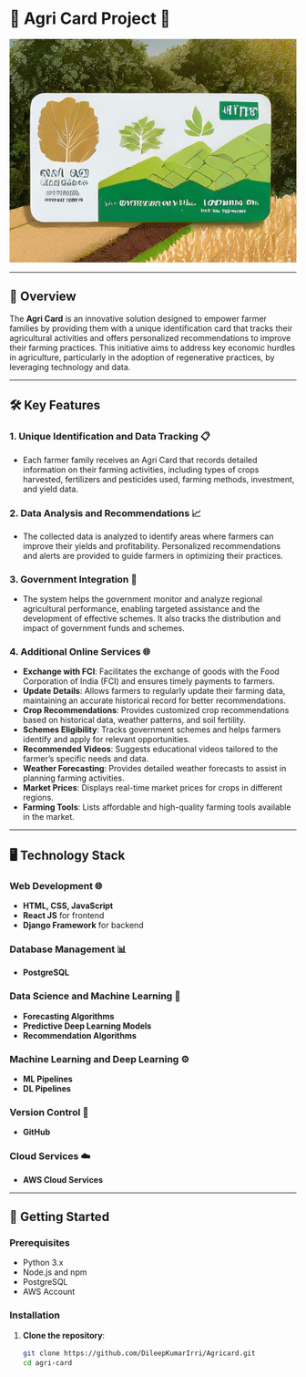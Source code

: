 # 🌾 Agri Card Project 🌿

![Agri Card](images/Upload/card.jpg)

---

## 📖 Overview

The **Agri Card** is an innovative solution designed to empower farmer families by providing them with a unique identification card that tracks their agricultural activities and offers personalized recommendations to improve their farming practices. This initiative aims to address key economic hurdles in agriculture, particularly in the adoption of regenerative practices, by leveraging technology and data.

---

## 🛠️ Key Features

### 1. **Unique Identification and Data Tracking** 📋
   - Each farmer family receives an Agri Card that records detailed information on their farming activities, including types of crops harvested, fertilizers and pesticides used, farming methods, investment, and yield data.

### 2. **Data Analysis and Recommendations** 📈
   - The collected data is analyzed to identify areas where farmers can improve their yields and profitability. Personalized recommendations and alerts are provided to guide farmers in optimizing their practices.

### 3. **Government Integration** 🤝
   - The system helps the government monitor and analyze regional agricultural performance, enabling targeted assistance and the development of effective schemes. It also tracks the distribution and impact of government funds and schemes.

### 4. **Additional Online Services** 🌐
   - **Exchange with FCI**: Facilitates the exchange of goods with the Food Corporation of India (FCI) and ensures timely payments to farmers.
   - **Update Details**: Allows farmers to regularly update their farming data, maintaining an accurate historical record for better recommendations.
   - **Crop Recommendations**: Provides customized crop recommendations based on historical data, weather patterns, and soil fertility.
   - **Schemes Eligibility**: Tracks government schemes and helps farmers identify and apply for relevant opportunities.
   - **Recommended Videos**: Suggests educational videos tailored to the farmer’s specific needs and data.
   - **Weather Forecasting**: Provides detailed weather forecasts to assist in planning farming activities.
   - **Market Prices**: Displays real-time market prices for crops in different regions.
   - **Farming Tools**: Lists affordable and high-quality farming tools available in the market.

---

## 🖥️ Technology Stack

### **Web Development** 🌐
- **HTML, CSS, JavaScript**
- **React JS** for frontend
- **Django Framework** for backend

### **Database Management** 📊
- **PostgreSQL**

### **Data Science and Machine Learning** 🤖
- **Forecasting Algorithms**
- **Predictive Deep Learning Models**
- **Recommendation Algorithms**

### **Machine Learning and Deep Learning** ⚙️
- **ML Pipelines**
- **DL Pipelines**

### **Version Control** 📂
- **GitHub**

### **Cloud Services** ☁️
- **AWS Cloud Services**

---

## 🚀 Getting Started

### Prerequisites
- Python 3.x
- Node.js and npm
- PostgreSQL
- AWS Account

### Installation

1. **Clone the repository**:
   ```bash
   git clone https://github.com/DileepKumarIrri/Agricard.git
   cd agri-card
